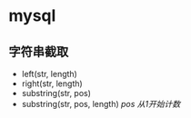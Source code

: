 mysql
==============

字符串截取
--------------

- left(str, length)
- right(str, length)
- substring(str, pos)
- substring(str, pos, length)
*pos 从1开始计数*

